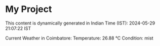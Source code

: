 # My Project

This content is dynamically generated in Indian Time (IST): 2024-05-29 21:07:22 IST


Current Weather in Coimbatore:
Temperature: 26.88 °C
Condition: mist
